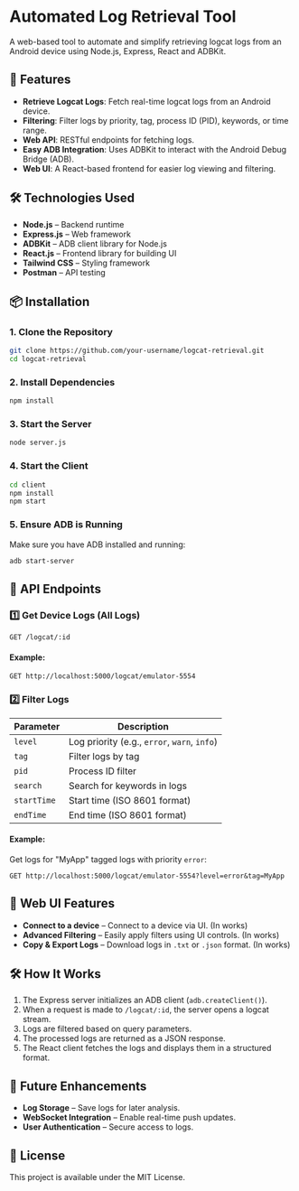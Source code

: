 # Automated Log Retrieval Tool

A web-based tool to automate and simplify retrieving logcat logs from an Android device using Node.js, Express, React and ADBKit.

## 🚀 Features
- **Retrieve Logcat Logs**: Fetch real-time logcat logs from an Android device.
- **Filtering**: Filter logs by priority, tag, process ID (PID), keywords, or time range.
- **Web API**: RESTful endpoints for fetching logs.
- **Easy ADB Integration**: Uses ADBKit to interact with the Android Debug Bridge (ADB).
- **Web UI**: A React-based frontend for easier log viewing and filtering.

## 🛠️ Technologies Used
- **Node.js** – Backend runtime
- **Express.js** – Web framework
- **ADBKit** – ADB client library for Node.js
- **React.js** – Frontend library for building UI
- **Tailwind CSS** – Styling framework
- **Postman** – API testing

## 📦 Installation
### 1. Clone the Repository
```sh
git clone https://github.com/your-username/logcat-retrieval.git
cd logcat-retrieval
```

### 2. Install Dependencies
```sh
npm install
```

### 3. Start the Server
```sh
node server.js
```

### 4. Start the Client
```sh
cd client
npm install
npm start
```

### 5. Ensure ADB is Running
Make sure you have ADB installed and running:
```sh
adb start-server
```

## 📡 API Endpoints
### 1️⃣ Get Device Logs (All Logs)
```http
GET /logcat/:id
```
#### Example:
```http
GET http://localhost:5000/logcat/emulator-5554
```

### 2️⃣ Filter Logs
| Parameter | Description |
|-----------|-------------|
| `level` | Log priority (e.g., `error`, `warn`, `info`) |
| `tag` | Filter logs by tag |
| `pid` | Process ID filter |
| `search` | Search for keywords in logs |
| `startTime` | Start time (ISO 8601 format) |
| `endTime` | End time (ISO 8601 format) |

#### Example:
Get logs for "MyApp" tagged logs with priority `error`:
```http
GET http://localhost:5000/logcat/emulator-5554?level=error&tag=MyApp
```

## 🎨 Web UI Features
- **Connect to a device** – Connect to a device via UI. (In works)
- **Advanced Filtering** – Easily apply filters using UI controls. (In works)
- **Copy & Export Logs** – Download logs in `.txt` or `.json` format. (In works)

## 🛠️ How It Works
1. The Express server initializes an ADB client (`adb.createClient()`).
2. When a request is made to `/logcat/:id`, the server opens a logcat stream.
3. Logs are filtered based on query parameters.
4. The processed logs are returned as a JSON response.
5. The React client fetches the logs and displays them in a structured format.

## 📌 Future Enhancements
- **Log Storage** – Save logs for later analysis.
- **WebSocket Integration** – Enable real-time push updates.
- **User Authentication** – Secure access to logs.

## 📜 License
This project is available under the MIT License.
